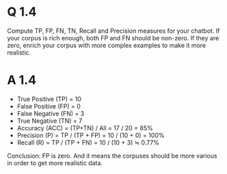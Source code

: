 # Q 1.4 

Compute TP, FP, FN, TN, Recall and Precision measures for your chatbot. If your corpus is rich enough, both FP and FN should be non-zero. If they are zero, enrich your corpus with more complex examples to make it more realistic.

# A 1.4

- True Positive (TP) = 10
- False Positive (FP) = 0
- False Negative (FN) = 3
- True Negative (TN) = 7
- Accuracy (ACC) = (TP+TN) / All = 17 / 20 = 85%
- Precision (P) = TP / (TP + FP) = 10 / (10 + 0) = 100%
- Recall (R) = TP / (TP + FN) = 10 / (10 + 3) ≒ 0.77%

Conclusion: FP is zero. And it means the corpuses should be more various in order to get more realistic data.
